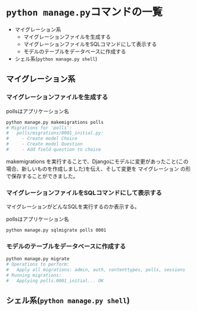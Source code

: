 # `python manage.py`コマンドの一覧

<!-- MarkdownTOC -->

- マイグレーション系
    - マイグレーションファイルを生成する
    - マイグレーションファイルをSQLコマンドにして表示する
    - モデルのテーブルをデータベースに作成する
- シェル系\(`python manage.py shell`\)

<!-- /MarkdownTOC -->


## マイグレーション系
### マイグレーションファイルを生成する
pollsはアプリケーション名
```bash
python manage.py makemigrations polls
# Migrations for 'polls':
#   polls/migrations/0001_initial.py:
#     - Create model Choice
#     - Create model Question
#     - Add field question to choice
```
makemigrations を実行することで、Djangoにモデルに変更があったこと(この場合、新しいものを作成しました)を伝え、そして変更を マイグレーション の形で保存することができました。

### マイグレーションファイルをSQLコマンドにして表示する
マイグレーションがどんなSQLを実行するのか表示する。

pollsはアプリケーション名
```bash
python manage.py sqlmigrate polls 0001
```

### モデルのテーブルをデータベースに作成する
```bash
python manage.py migrate
# Operations to perform:
#   Apply all migrations: admin, auth, contenttypes, polls, sessions
# Running migrations:
#   Applying polls.0001_initial... OK
```


## シェル系(`python manage.py shell`)

